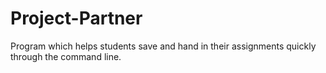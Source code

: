 # Project-Partner
 Program which helps students save and hand in their assignments quickly through the command line.
